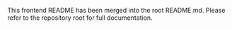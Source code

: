 This frontend README has been merged into the root README.md. Please refer to the repository root for full documentation.
